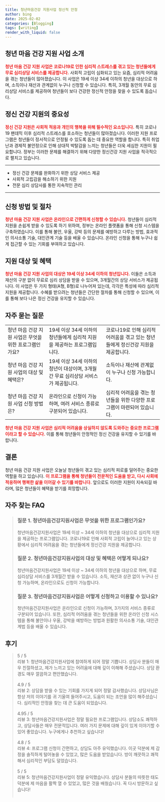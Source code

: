 ```yaml
---
title: 청년마음건강 지원사업 정신적 안정
author: bing
date: 2025-02-02
categories: [Blogging]
tags: [writing]
render_with_liquid: false
---
```



<h2 id="청년마음건강지원사업소개">청년 마음 건강 지원 사업 소개</h2>

<p><b><span style="color: #ee2323;">청년 마음 건강 지원 사업은 코로나19로 인한 심리적 스트레스를 겪고 있는 청년들에게 무료 심리상담 서비스를 제공합니다.</span></b> 사회적 고립이 심화되고 있는 요즘, 심리적 어려움을 겪는 청년들이 많아졌습니다. 이 사업은 19세 이상 34세 이하의 청년을 대상으로 하며, 소득이나 재산과 관계없이 누구나 신청할 수 있습니다. 특히, 3개월 동안의 무료 심리상담 서비스를 제공하여 청년들이 보다 건강한 정신적 안정을 찾을 수 있도록 돕습니다.</p>

<h2 id="정신건강지원의중요성">정신 건강 지원의 중요성</h2>

<p><b><span style="color: #ee2323;">정신 건강 지원은 사회적 적응과 개인의 행복을 위해 필수적인 요소입니다.</span></b> 특히 코로나19 팬데믹 이후 심리적 스트레스를 호소하는 청년들이 많아졌습니다. 이러한 지원 프로그램은 청년들이 정서적으로 안정될 수 있도록 돕는 데 중요한 역할을 합니다. 특히 취업난과 경제적 불안정으로 인해 상대적 박탈감을 느끼는 청년들은 더욱 세심한 지원이 필요합니다. 정부는 이러한 문제를 해결하기 위해 다양한 정신건강 지원 사업을 적극적으로 펼치고 있습니다.</p>

<hr />

<ul>
    <li>정신 건강 문제를 완화하기 위한 상담 서비스 제공</li>
    <li>사회적 고립감을 해소하기 위한 지원</li>
    <li>전문 심리 상담사를 통한 지속적인 관리</li>
</ul>

<hr />

<h2 id="신청방법및절차">신청 방법 및 절차</h2>

<p><b><span style="color: #ee2323;">청년 마음 건강 지원 사업은 온라인으로 간편하게 신청할 수 있습니다.</span></b> 청년들이 심리적 지원을 손쉽게 받을 수 있도록 하기 위하여, 정부는 온라인 플랫폼을 통해 신청 시스템을 구축하였습니다. 이를 통해 불안, 우울, 강박 등의 문제를 예방하고 다루는 방법, 효과적인 의사소통 기술, 대인관계 기술 등을 배울 수 있습니다. 온라인 신청을 통해 누구나 쉽게 접근할 수 있는 기회를 부여하고 있습니다.</p>

<h2 id="지원대상과혜택">지원 대상 및 혜택</h2>

<p><b><span style="color: #ee2323;">청년 마음 건강 지원 사업의 대상은 19세 이상 34세 이하의 청년입니다.</span></b> 이들은 소득과 재산의 구분 없이 무료로 심리 상담을 받을 수 있으며, 3개월간의 상담 서비스가 제공됩니다. 이 사업은 두 가지 형태(A형, B형)로 나누어져 있는데, 각각은 특성에 따라 심리적 지원을 제공합니다. 수혜를 받으려는 청년들은 간단한 절차를 통해 신청할 수 있으며, 이를 통해 보다 나은 정신 건강을 유지할 수 있습니다.</p>

<h2 id="자주묻는질문">자주 묻는 질문</h2>

<table>
    <tr>
        <td>청년 마음 건강 지원 사업은 무엇을 위한 프로그램인가요?</td>
        <td>19세 이상 34세 이하의 청년들에게 심리적 지원을 제공하는 프로그램입니다.</td>
        <td>코로나19로 인해 심리적 어려움을 겪고 있는 청년들에게 정신건강 지원을 제공합니다.</td>
    </tr>
    <tr>
        <td>청년 마음 건강 지원 사업의 대상 및 혜택은?</td>
        <td>19세 이상 34세 이하의 청년이 대상이며, 3개월간 무료 심리상담 서비스가 제공됩니다.</td>
        <td>소득이나 재산에 관계없이 누구나 신청 가능합니다.</td>
    </tr>
    <tr>
        <td>청년 마음 건강 지원 사업 신청 방법은?</td>
        <td>온라인으로 신청이 가능하며, 여러 서비스 종류로 구분되어 있습니다.</td>
        <td>심리적 어려움을 겪는 청년들을 위한 다양한 프로그램이 마련되어 있습니다.</td>
    </tr>
</table>

<p><b><span style="color: #ee2323;">청년 마음 건강 지원 사업은 심리적 어려움을 상실하지 않도록 도와주는 중요한 프로그램이라고 할 수 있습니다.</span></b> 이를 통해 청년들이 안정적인 정신 건강을 유지할 수 있기를 바랍니다.</p>

<h2 id="결론">결론</h2>

<p>청년 마음 건강 지원 사업은 오늘날 청년들이 겪고 있는 심리적 피로를 덜어주는 중요한 역할을 하고 있습니다. <b><span style="color: #ee2323;">이 프로그램을 통해 청년들이 전문적인 도움을 받고, 다시 사회에 적응하며 행복한 삶을 이어갈 수 있기를 바랍니다.</span></b> 앞으로도 이러한 지원이 지속되길 바라며, 많은 청년들이 혜택을 받기를 희망합니다.</p>


<h2 id='자주_찾는_FAQ'>자주 찾는 FAQ</h2>
<div itemscope="" itemtype="https://schema.org/FAQPage"> 
<blockquote> 
<div itemscope="" itemprop="mainEntity" itemtype="https://schema.org/Question"> 
<h3 itemprop="name">질문 1. 청년마음건강지원사업은 무엇을 위한 프로그램인가요?</h3> 
<div itemscope="" itemprop="acceptedAnswer" itemtype="https://schema.org/Answer"> 
<span itemprop="text"> 
<p>청년마음건강지원사업은 19세 이상 ~ 34세 이하의 청년을 대상으로 심리적 지원을 제공하는 프로그램입니다. 코로나19로 인해 사회적 고립이 늘어나고 있는 상황에서 심리적 어려움을 겪는 청년들에게 정신건강 지원을 제공합니다.</p> 
</span> 
</div> 
</div> 

<div itemscope="" itemprop="mainEntity" itemtype="https://schema.org/Question"> 
<h3 itemprop="name">질문 2. 청년마음건강지원사업의 대상 및 혜택은 어떻게 되나요?</h3> 
<div itemscope="" itemprop="acceptedAnswer" itemtype="https://schema.org/Answer"> 
<span itemprop="text"> 
<p>청년마음건강지원사업은 19세 이상 ~ 34세 이하의 청년을 대상으로 하며, 무료 심리상담 서비스를 3개월간 받을 수 있습니다. 소득, 재산과 상관 없이 누구나 신청 가능하며, 온라인으로도 신청이 가능합니다.</p> 
</span> 
</div> 
</div> 

<div itemscope="" itemprop="mainEntity" itemtype="https://schema.org/Question"> 
<h3 itemprop="name">질문 3. 청년마음건강지원사업은 어떻게 신청하고 이용할 수 있나요?</h3> 
<div itemscope="" itemprop="acceptedAnswer" itemtype="https://schema.org/Answer"> 
<span itemprop="text"> 
<p>청년마음건강지원사업은 온라인으로 신청이 가능하며, 3가지의 서비스 종류로 구분되어 있습니다. 또한, 심리적 어려움을 겪는 청년들을 위한 온라인 신청 시스템을 통해 불안이나 우울, 강박을 예방하는 방법과 원활한 의사소통 기술, 대인관계법 등을 배울 수 있습니다.</p> 
</span> 
</div> 
</div> 
</blockquote> 
</div>
<h2 id='후기'>후기</h2>
<div itemscope itemtype="https://schema.org/Product">
  <blockquote>
  <div itemprop="review" itemscope itemtype="https://schema.org/Review">
      <div itemprop="reviewRating" itemscope itemtype="https://schema.org/Rating"> <span itemprop="ratingValue">5</span> / <span itemprop="bestRating">5</span> </div>
      <span itemprop="reviewBody">리뷰 1: 청년마음건강지원사업에 참여하게 되어 정말 기쁩니다. 상담사 분들이 매우 친절하셨고, 제가 느끼고 있는 어려움에 대해 깊이 이해해 주셨습니다. 상담 환경도 매우 깔끔하고 편안했습니다.</span>
  </div>
  <br>
  <div itemprop="review" itemscope itemtype="https://schema.org/Review">
      <div itemprop="reviewRating" itemscope itemtype="https://schema.org/Rating"> <span itemprop="ratingValue">4.9</span> / <span itemprop="bestRating">5</span> </div>
      <span itemprop="reviewBody">리뷰 2: 상담을 받을 수 있는 기회를 가지게 되어 정말 감사했습니다. 상담사님은 항상 저의 이야기를 귀 기울여 들어주시고, 도움이 되는 조언을 많이 해주셨습니다. 심리적인 안정을 찾는 데 큰 도움이 되었습니다.</span>
  </div>
  <br>
  <div itemprop="review" itemscope itemtype="https://schema.org/Review">
      <div itemprop="reviewRating" itemscope itemtype="https://schema.org/Rating"> <span itemprop="ratingValue">4.95</span> / <span itemprop="bestRating">5</span> </div>
      <span itemprop="reviewBody">리뷰 3: 청년마음건강지원사업은 정말 필요한 프로그램입니다. 상담소도 쾌적하고, 상담사들은 매우 전문적입니다. 여러 가지 문제에 대해 깊이 있게 이야기할 수 있어 좋았습니다. 누구에게나 추천하고 싶습니다!</span>
  </div>
  <br>
  <div itemprop="review" itemscope itemtype="https://schema.org/Review">
      <div itemprop="reviewRating" itemscope itemtype="https://schema.org/Rating"> <span itemprop="ratingValue">4.8</span> / <span itemprop="bestRating">5</span> </div>
      <span itemprop="reviewBody">리뷰 4: 프로그램 신청이 간편하고, 상담도 아주 유익했습니다. 이곳 덕분에 제 감정을 솔직하게 털어놓을 수 있었고, 많은 도움을 받았습니다. 방이 깨끗하고 쾌적해서 심리적인 부담도 덜었습니다.</span>
  </div>
  <br>
  <div itemprop="review" itemscope itemtype="https://schema.org/Review">
      <div itemprop="reviewRating" itemscope itemtype="https://schema.org/Rating"> <span itemprop="ratingValue">5</span> / <span itemprop="bestRating">5</span> </div>
      <span itemprop="reviewBody">리뷰 5: 청년마음건강지원사업이 정말 유익했습니다. 상담사 분들의 따뜻한 태도 덕분에 제 마음을 활짝 열 수 있었고, 많은 것을 배웠습니다. 꼭 다시 방문하고 싶습니다!</span>
  </div>
  <br>
  </blockquote>
</div>
